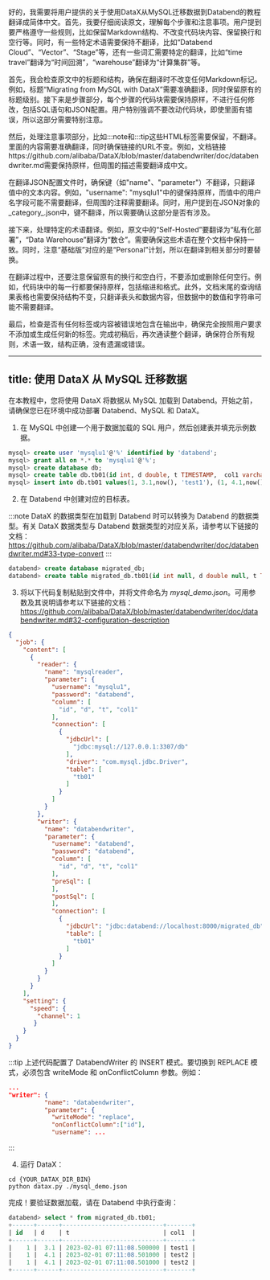 <think>
好的，我需要将用户提供的关于使用DataX从MySQL迁移数据到Databend的教程翻译成简体中文。首先，我要仔细阅读原文，理解每个步骤和注意事项。用户提到要严格遵守一些规则，比如保留Markdown结构、不改变代码块内容、保留换行和空行等。同时，有一些特定术语需要保持不翻译，比如“Databend Cloud”、“Vector”、“Stage”等，还有一些词汇需要特定的翻译，比如“time travel”翻译为“时间回溯”，“warehouse”翻译为“计算集群”等。

首先，我会检查原文中的标题和结构，确保在翻译时不改变任何Markdown标记。例如，标题“Migrating from MySQL with DataX”需要准确翻译，同时保留原有的标题级别。接下来是步骤部分，每个步骤的代码块需要保持原样，不进行任何修改，包括SQL语句和JSON配置。用户特别强调不要改动代码块，即使里面有错误，所以这部分需要特别注意。

然后，处理注意事项部分，比如:::note和:::tip这些HTML标签需要保留，不翻译。里面的内容需要准确翻译，同时确保链接的URL不变。例如，文档链接https://github.com/alibaba/DataX/blob/master/databendwriter/doc/databendwriter.md需要保持原样，但周围的描述需要翻译成中文。

在翻译JSON配置文件时，确保键（如"name"、"parameter"）不翻译，只翻译值中的文本内容。例如，"username": "mysqlu1"中的键保持原样，而值中的用户名字段可能不需要翻译，但周围的注释需要翻译。同时，用户提到在JSON对象的_category_.json中，键不翻译，所以需要确认这部分是否有涉及。

接下来，处理特定的术语翻译。例如，原文中的“Self-Hosted”要翻译为“私有化部署”，“Data Warehouse”翻译为“数仓”。需要确保这些术语在整个文档中保持一致。同时，注意“基础版”对应的是“Personal”计划，所以在翻译到相关部分时要替换。

在翻译过程中，还要注意保留原有的换行和空白行，不要添加或删除任何空行。例如，代码块中的每一行都要保持原样，包括缩进和格式。此外，文档末尾的查询结果表格也需要保持结构不变，只翻译表头和数据内容，但数据中的数值和字符串可能不需要翻译。

最后，检查是否有任何</think>标签或内容被错误地包含在输出中，确保完全按照用户要求不添加或生成任何新的</think>标签。完成初稿后，再次通读整个翻译，确保符合所有规则，术语一致，结构正确，没有遗漏或错误。
</think>

---
title: 使用 DataX 从 MySQL 迁移数据
---

在本教程中，您将使用 DataX 将数据从 MySQL 加载到 Databend。开始之前，请确保您已在环境中成功部署 Databend、MySQL 和 DataX。

1. 在 MySQL 中创建一个用于数据加载的 SQL 用户，然后创建表并填充示例数据。

```sql title='在 MySQL 中执行：'
mysql> create user 'mysqlu1'@'%' identified by 'databend';
mysql> grant all on *.* to 'mysqlu1'@'%';
mysql> create database db;
mysql> create table db.tb01(id int, d double, t TIMESTAMP,  col1 varchar(10));
mysql> insert into db.tb01 values(1, 3.1,now(), 'test1'), (1, 4.1,now(), 'test2'), (1, 4.1,now(), 'test2');
```

2. 在 Databend 中创建对应的目标表。

:::note
DataX 的数据类型在加载到 Databend 时可以转换为 Databend 的数据类型。有关 DataX 数据类型与 Databend 数据类型的对应关系，请参考以下链接的文档：https://github.com/alibaba/DataX/blob/master/databendwriter/doc/databendwriter.md#33-type-convert
:::

```sql title='在 Databend 中执行：'
databend> create database migrated_db;
databend> create table migrated_db.tb01(id int null, d double null, t TIMESTAMP null,  col1 varchar(10) null);
```

3. 将以下代码复制粘贴到文件中，并将文件命名为 *mysql_demo.json*。可用参数及其说明请参考以下链接的文档：https://github.com/alibaba/DataX/blob/master/databendwriter/doc/databendwriter.md#32-configuration-description

```json title='mysql_demo.json'
{
  "job": {
    "content": [
      {
        "reader": {
          "name": "mysqlreader",
          "parameter": {
            "username": "mysqlu1",
            "password": "databend",
            "column": [
              "id", "d", "t", "col1"
            ],
            "connection": [
              {
                "jdbcUrl": [
                  "jdbc:mysql://127.0.0.1:3307/db"
                ],
                "driver": "com.mysql.jdbc.Driver",
                "table": [
                  "tb01"
                ]
              }
            ]
          }
        },
        "writer": {
          "name": "databendwriter",
          "parameter": {
            "username": "databend",
            "password": "databend",
            "column": [
              "id", "d", "t", "col1"
            ],
            "preSql": [
            ],
            "postSql": [
            ],
            "connection": [
              {
                "jdbcUrl": "jdbc:databend://localhost:8000/migrated_db",
                "table": [
                  "tb01"
                ]
              }
            ]
          }
        }
      }
    ],
    "setting": {
      "speed": {
        "channel": 1
       }
    }
  }
}
```

:::tip
上述代码配置了 DatabendWriter 的 INSERT 模式。要切换到 REPLACE 模式，必须包含 writeMode 和 onConflictColumn 参数。例如：

```json title='mysql_demo.json'
...
"writer": {
          "name": "databendwriter",
          "parameter": {
            "writeMode": "replace",
            "onConflictColumn":["id"],
            "username": ...
```
:::

4. 运行 DataX：

```shell
cd {YOUR_DATAX_DIR_BIN}
python datax.py ./mysql_demo.json 
```

完成！要验证数据加载，请在 Databend 中执行查询：

```sql
databend> select * from migrated_db.tb01;
+------+------+----------------------------+-------+
| id   | d    | t                          | col1  |
+------+------+----------------------------+-------+
|    1 |  3.1 | 2023-02-01 07:11:08.500000 | test1 |
|    1 |  4.1 | 2023-02-01 07:11:08.501000 | test2 |
|    1 |  4.1 | 2023-02-01 07:11:08.501000 | test2 |
+------+------+----------------------------+-------+
```